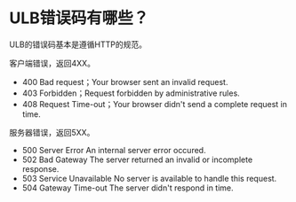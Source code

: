 # ULB错误码有哪些？

ULB的错误码基本是遵循HTTP的规范。

客户端错误，返回4XX。

* 400 Bad request；Your browser sent an invalid request.
* 403 Forbidden；Request forbidden by administrative rules.
* 408 Request Time-out；Your browser didn't send a complete request in time.

服务器错误，返回5XX。

* 500 Server Error An internal server error occured.
* 502 Bad Gateway The server returned an invalid or incomplete response.
* 503 Service Unavailable No server is available to handle this request.
* 504 Gateway Time-out The server didn't respond in time.

